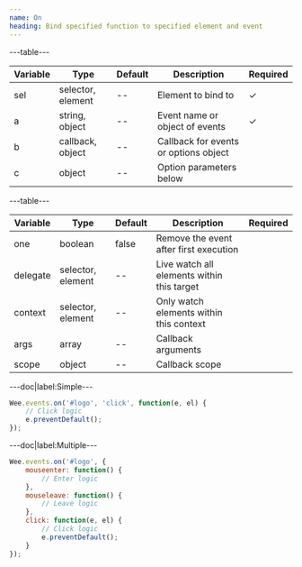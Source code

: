 ```yaml
---
name: On
heading: Bind specified function to specified element and event
---
```


---table---

| Variable | Type              | Default | Description                           | Required |
| -------- | ----------------- | ------- | ------------------------------------- | -------- |
| sel      | selector, element | --      | Element to bind to                    | &#10003; |
| a        | string, object    | --      | Event name or object of events        | &#10003; |
| b        | callback, object  | --      | Callback for events or options object |          |
| c        | object            | --      | Option parameters below               |          |

---table---

| Variable | Type              | Default | Description                                | Required |
| -------- | ----------------- | ------- | ------------------------------------------ | -------- |
| one      | boolean           | false   | Remove the event after first execution     |          |
| delegate | selector, element | --      | Live watch all elements within this target |          |
| context  | selector, element | --      | Only watch elements within this context    |          |
| args     | array             | --      | Callback arguments                         |          |
| scope    | object            | --      | Callback scope                             |          |

---doc|label:Simple---

```javascript
Wee.events.on('#logo', 'click', function(e, el) {
	// Click logic
	e.preventDefault();
});
```

---doc|label:Multiple---

```javascript
Wee.events.on('#logo', {
	mouseenter: function() {
		// Enter logic
	},
	mouseleave: function() {
		// Leave logic
	},
	click: function(e, el) {
		// Click logic
		e.preventDefault();
	}
});
```